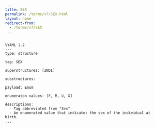 ```yaml
---
title: SEX
permalink: /terms/v7/SEX.html
layout: none
redirect-from:
  - /terms/v7/SEX
...
```


```

%YAML 1.2
---
type: structure

tag: SEX

superstructures: [INDI]

substructures:

payload: Enum

enumeraton values: [F, M, U, X]

descriptions:
  - Tag abbreviated from "Sex"
  - An enumerated value that indicates the sex of the individual at birth.
...

```